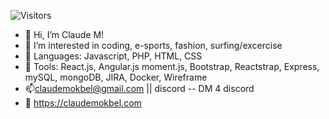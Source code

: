 ![Visitors](https://api.visitorbadge.io/api/visitors?path=cmokbel1&label=visitors&labelColor=%23d9e3f0&countColor=%23f47373&style=plastic)

-  👋 Hi, I’m Claude M!
- 👀 I’m interested in coding, e-sports, fashion, surfing/excercise
- 🌱 Languages: Javascript, PHP, HTML, CSS
- :wrench: Tools: React.js, Angular.js moment.js, Bootstrap, Reactstrap, Express, mySQL, mongoDB, JIRA, Docker, Wireframe
- 📫claudemokbel@gmail.com || discord -- DM 4 discord
- :link: https://claudemokbel.com

<!---
cmokbel1/cmokbel1 is a ✨ special ✨ repository because its `README.md` (this file) appears on your GitHub profile.
You can click the Preview link to take a look at your changes.
--->
